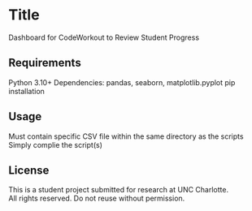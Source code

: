 # Title

Dashboard for CodeWorkout to Review Student Progress

## Requirements

Python 3.10+
Dependencies: pandas, seaborn, matplotlib.pyplot
pip installation

## Usage

Must contain specific CSV file within the same directory as the scripts
Simply complie the script(s)

## License

This is a student project submitted for research at UNC Charlotte.  
All rights reserved. Do not reuse without permission.
